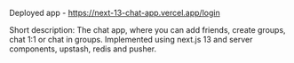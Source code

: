 Deployed app - https://next-13-chat-app.vercel.app/login

Short description:
The chat app, where you can add friends, create groups, chat 1:1 or chat in groups. Implemented using next.js 13 and server components, upstash, redis and pusher.
